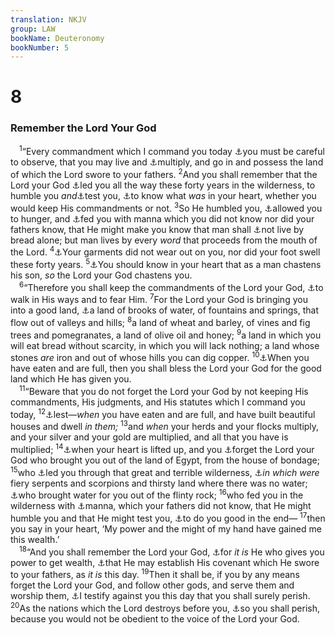 ```yaml
---
translation: NKJV
group: LAW
bookName: Deuteronomy 
bookNumber: 5
---
```


<div class="title"><h1>8</h1><h3>Remember the Lord Your God</h3></div>
<span class="verse phu_8_1"> <sup>1</sup>“Every commandment which I command you today <a data-toggle="tooltip" data-placement="bottom" title="Deut. 4:1; 6:24">⚓</a>you must be careful to observe, that you may live and <a data-toggle="tooltip" data-placement="bottom" title="Deut. 30:16">⚓</a>multiply, and go in and possess the land of which the Lord swore to your fathers. </span>
<span class="verse phu_8_2"><sup>2</sup>And you shall remember that the Lord your God <a data-toggle="tooltip" data-placement="bottom" title="Deut. 1:3; 2:7; 29:5; Ps. 136:16; Amos 2:10">⚓</a>led you all the way these forty years in the wilderness, to humble you <i>and</i><a data-toggle="tooltip" data-placement="bottom" title="Ex. 16:4">⚓</a>test you, <a data-toggle="tooltip" data-placement="bottom" title="(John 2:25)">⚓</a>to know what <i>was</i> in your heart, whether you would keep His commandments or not. </span>
<span class="verse phu_8_3"><sup>3</sup>So He humbled you, <a data-toggle="tooltip" data-placement="bottom" title="Ex. 16:2, 3">⚓</a>allowed you to hunger, and <a data-toggle="tooltip" data-placement="bottom" title="Ex. 16:12, 14, 35">⚓</a>fed you with manna which you did not know nor did your fathers know, that He might make you know that man shall <a data-toggle="tooltip" data-placement="bottom" title="Matt. 4:4; Luke 4:4">⚓</a>not live by bread alone; but man lives by every <i>word</i> that proceeds from the mouth of the Lord. </span>
<span class="verse phu_8_4"><sup>4</sup><a data-toggle="tooltip" data-placement="bottom" title="Deut. 29:5; Neh. 9:21">⚓</a>Your garments did not wear out on you, nor did your foot swell these forty years. </span>
<span class="verse phu_8_5"><sup>5</sup><a data-toggle="tooltip" data-placement="bottom" title="2 Sam. 7:14; Ps. 89:30–33; Prov. 3:11, 12; Heb. 12:5–11; Rev. 3:19">⚓</a>You should know in your heart that as a man chastens his son, <i>so</i> the Lord your God chastens you.<br/></span>
<span class="verse phu_8_6"> <sup>6</sup>“Therefore you shall keep the commandments of the Lord your God, <a data-toggle="tooltip" data-placement="bottom" title="(Deut. 5:33)">⚓</a>to walk in His ways and to fear Him. </span>
<span class="verse phu_8_7"><sup>7</sup>For the Lord your God is bringing you into a good land, <a data-toggle="tooltip" data-placement="bottom" title="Deut. 11:9–12; Jer. 2:7">⚓</a>a land of brooks of water, of fountains and springs, that flow out of valleys and hills; </span>
<span class="verse phu_8_8"><sup>8</sup>a land of wheat and barley, of vines and fig trees and pomegranates, a land of olive oil and honey; </span>
<span class="verse phu_8_9"><sup>9</sup>a land in which you will eat bread without scarcity, in which you will lack nothing; a land whose stones <i>are</i> iron and out of whose hills you can dig copper. </span>
<span class="verse phu_8_10"><sup>10</sup><a data-toggle="tooltip" data-placement="bottom" title="Deut. 6:11, 12">⚓</a>When you have eaten and are full, then you shall bless the Lord your God for the good land which He has given you.<br/></span>
<span class="verse phu_8_11"> <sup>11</sup>“Beware that you do not forget the Lord your God by not keeping His commandments, His judgments, and His statutes which I command you today, </span>
<span class="verse phu_8_12"><sup>12</sup><a data-toggle="tooltip" data-placement="bottom" title="Deut. 28:47; Prov. 30:9; Hos. 13:6">⚓</a>lest—<i>when</i> you have eaten and are full, and have built beautiful houses and dwell <i>in</i> <i>them;</i></span>
<span class="verse phu_8_13"><sup>13</sup>and <i>when</i> your herds and your flocks multiply, and your silver and your gold are multiplied, and all that you have is multiplied; </span>
<span class="verse phu_8_14"><sup>14</sup><a data-toggle="tooltip" data-placement="bottom" title="1 Cor. 4:7">⚓</a>when your heart is lifted up, and you <a data-toggle="tooltip" data-placement="bottom" title="Deut. 8:11; Ps. 106:21">⚓</a>forget the Lord your God who brought you out of the land of Egypt, from the house of bondage; </span>
<span class="verse phu_8_15"><sup>15</sup>who <a data-toggle="tooltip" data-placement="bottom" title="Is. 63:12–14">⚓</a>led you through that great and terrible wilderness, <a data-toggle="tooltip" data-placement="bottom" title="Num. 21:6">⚓</a><i>in</i> <i>which</i> <i>were</i> fiery serpents and scorpions and thirsty land where there was no water; <a data-toggle="tooltip" data-placement="bottom" title="Ex. 17:6; Num. 20:11">⚓</a>who brought water for you out of the flinty rock; </span>
<span class="verse phu_8_16"><sup>16</sup>who fed you in the wilderness with <a data-toggle="tooltip" data-placement="bottom" title="Ex. 16:15">⚓</a>manna, which your fathers did not know, that He might humble you and that He might test you, <a data-toggle="tooltip" data-placement="bottom" title="Jer. 24:5, 6; (Heb. 12:11)">⚓</a>to do you good in the end— </span>
<span class="verse phu_8_17"><sup>17</sup>then you say in your heart, ‘My power and the might of my hand have gained me this wealth.’<br/></span>
<span class="verse phu_8_18"> <sup>18</sup>“And you shall remember the Lord your God, <a data-toggle="tooltip" data-placement="bottom" title="Prov. 10:22; Hos. 2:8">⚓</a>for <i>it</i> <i>is</i> He who gives you power to get wealth, <a data-toggle="tooltip" data-placement="bottom" title="Deut. 7:8, 12">⚓</a>that He may establish His covenant which He swore to your fathers, as <i>it</i> <i>is</i> this day. </span>
<span class="verse phu_8_19"><sup>19</sup>Then it shall be, if you by any means forget the Lord your God, and follow other gods, and serve them and worship them, <a data-toggle="tooltip" data-placement="bottom" title="Deut. 4:26; 30:18">⚓</a>I testify against you this day that you shall surely perish. </span>
<span class="verse phu_8_20"><sup>20</sup>As the nations which the Lord destroys before you, <a data-toggle="tooltip" data-placement="bottom" title="(Dan. 9:11, 12)">⚓</a>so you shall perish, because you would not be obedient to the voice of the Lord your God.<br/></span>
